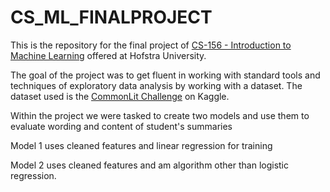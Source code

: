 # CS_ML_FINALPROJECT
This is the repository for the final project of 
[CS-156 - Introduction to Machine Learning](https://www.hofstra.edu/forms/forms_coursedescriptionform.cfm?course=CSC&coursenum=156&term=202109&level=) 
offered at Hofstra University.  

The goal of the project was to get fluent in working with standard tools and techniques of exploratory data analysis by working with a dataset.
The dataset used is the [CommonLit Challenge](https://www.kaggle.com/competitions/commonlit-evaluate-student-summaries/) on Kaggle.

Within the project we were tasked to create two models and use them to evaluate wording and content of student's summaries 

Model 1 uses cleaned features and linear regression for training

Model 2 uses cleaned features and am algorithm other than logistic regression.

